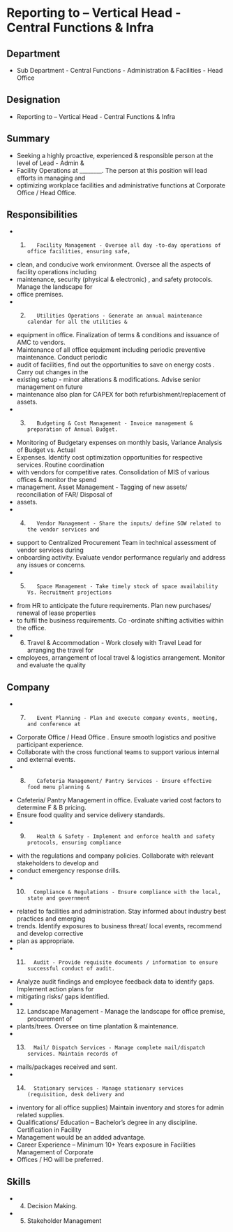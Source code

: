 # Reporting to  – Vertical Head - Central Functions & Infra

## Department

* Sub Department - Central Functions - Administration & Facilities - Head Office

## Designation

* Reporting to  – Vertical Head - Central Functions & Infra

## Summary

* Seeking a highly proactive, experienced & responsible person at the level of Lead - Admin &
* Facility Operations at ________. The person  at this position will lead efforts in managing and
* optimizing workplace facilities and administrative functions at Corporate Office / Head Office.

## Responsibilities

* 1.        Facility Management - Oversee all day -to-day operations of office facilities, ensuring safe,
* clean, and conducive  work environment. Oversee all the aspects of facility operations including
* maintenance, security  (physical & electronic) , and safety protocols.  Manage the landscape for
* office premises.
* 2.        Utilities Operations - Generate an annual maintenance calendar for all the utilities &
* equipment  in office. Finalization of terms & conditions and issuance of AMC to vendors.
* Maintenance of all office equipment  including periodic preventive maintenance. Conduct periodic
* audit of facilities, find out the opportunities to save on energy  costs . Carry out changes in the
* existing setup - minor alterations  & modifications.  Advise senior management on future
* maintenance also plan for CAPEX for both refurbishment/replacement of assets.
* 3.        Budgeting & Cost Management - Invoice management & preparation of Annual Budget.
* Monitoring of Budgetary expenses on monthly basis, Variance Analysis of Budget vs. Actual
* Expenses.  Identify cost optimization opportunities for respective services. Routine  coordination
* with vendors for competitive rates.  Consolidation of MIS of various offices & monitor the spend
* management.  Asset Management - Tagging of new assets/ reconciliation of FAR/ Disposal of
* assets.
* 4.        Vendor Management - Share the inputs/ define SOW related to the vendor services and
* support to Centralized Procurement Team in technical assessment of vendor services during
* onboarding activity. Evaluate vendor performance regularly and address any issues or concerns.
* 5.        Space Management - Take timely stock of space availability Vs. Recruitment projections
* from HR to anticipate the future requirements. Plan new purchases/ renewal of lease properties
* to fulfil the business requirements. Co -ordinate shifting activities within the office.
* 6. Travel & Accommodation - Work closely with Travel Lead for arranging the travel for
* employees, arrangement of local travel & logistics arrangement. Monitor and evaluate the quality

## Company

* 7.        Event Planning - Plan and execute company events, meeting, and conference at
* Corporate Office / Head Office . Ensure smooth logistics and positive participant experience.
* Collaborate with the cross functional teams to support various internal and external events.
* 8.        Cafeteria Management/ Pantry Services - Ensure effective food menu planning &
* Cafeteria/ Pantry Management in office. Evaluate varied cost factors to determine F & B pricing.
* Ensure food quality and service delivery standards.
* 9.        Health & Safety - Implement and enforce health and safety protocols, ensuring compliance
* with the regulations and company policies. Collaborate with relevant stakeholders to develop and
* conduct emergency response drills.
* 10.       Compliance & Regulations - Ensure compliance with the local, state and government
* related to facilities and administration. Stay informed about industry best practices and emerging
* trends. Identify exposures to business threat/ local events, recommend  and develop corrective
* plan as appropriate.
* 11.       Audit - Provide requisite documents / information to ensure successful conduct of audit.
* Analyze audit findings and employee feedback data to identify gaps. Implement action plans for
* mitigating risks/ gaps identified.
* 12. Landscape Management - Manage the landscape for office premise, procurement of
* plants/trees. Oversee on time plantation & maintenance.
* 13.       Mail/ Dispatch Services - Manage complete mail/dispatch services. Maintain records of
* mails/packages received and sent.
* 14.       Stationary services - Manage stationary services (requisition, desk delivery and
* inventory for all office supplies) Maintain inventory and stores for admin related supplies.
* Qualifications/ Education – Bachelor’s degree  in any discipline. Certification in Facility
* Management would be  an added  advantage.
* Career Experience – Minimum 10+ Years exposure in Facilities Management of Corporate
* Offices / HO will be preferred.

## Skills

* 4.  Decision Making.
* 5. Stakeholder Management
